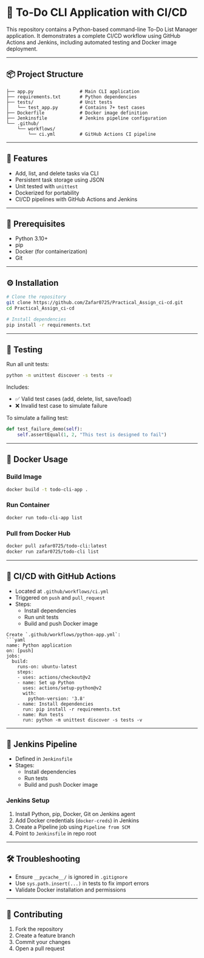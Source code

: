 # 📝 To-Do CLI Application with CI/CD

This repository contains a Python-based command-line To-Do List Manager application. It demonstrates a complete CI/CD workflow using GitHub Actions and Jenkins, including automated testing and Docker image deployment.

---

## 📦 Project Structure
```
├── app.py                 # Main CLI application
├── requirements.txt       # Python dependencies
├── tests/                 # Unit tests
│   └── test_app.py        # Contains 7+ test cases
├── Dockerfile             # Docker image definition
├── Jenkinsfile            # Jenkins pipeline configuration
└── .github/
    └── workflows/
        └── ci.yml         # GitHub Actions CI pipeline
```

---

## 🚀 Features
- Add, list, and delete tasks via CLI
- Persistent task storage using JSON
- Unit tested with `unittest`
- Dockerized for portability
- CI/CD pipelines with GitHub Actions and Jenkins

---

## 🔧 Prerequisites
- Python 3.10+
- pip
- Docker (for containerization)
- Git

---

## ⚙️ Installation
```bash
# Clone the repository
git clone https://github.com/Zafar0725/Practical_Assign_ci-cd.git
cd Practical_Assign_ci-cd

# Install dependencies
pip install -r requirements.txt
```

---

## 🧪 Testing
Run all unit tests:
```bash
python -m unittest discover -s tests -v
```

Includes:
- ✅ Valid test cases (add, delete, list, save/load)
- ❌ Invalid test case to simulate failure

To simulate a failing test:
```python
def test_failure_demo(self):
    self.assertEqual(1, 2, "This test is designed to fail")
```
---

## 🐳 Docker Usage
### Build Image
```bash
docker build -t todo-cli-app .
```

### Run Container
```bash
docker run todo-cli-app list
```

### Pull from Docker Hub
```bash
docker pull zafar0725/todo-cli:latest
docker run zafar0725/todo-cli list
```

---

## 🔁 CI/CD with GitHub Actions
- Located at `.github/workflows/ci.yml`
- Triggered on `push` and `pull_request`
- Steps:
  - Install dependencies
  - Run unit tests
  - Build and push Docker image

```
Create `.github/workflows/python-app.yml`:
```yaml
name: Python application
on: [push]
jobs:
  build:
    runs-on: ubuntu-latest
    steps:
    - uses: actions/checkout@v2
    - name: Set up Python
      uses: actions/setup-python@v2
      with:
        python-version: '3.8'
    - name: Install dependencies
      run: pip install -r requirements.txt
    - name: Run tests
      run: python -m unittest discover -s tests -v
```
---

## 🧩 Jenkins Pipeline
- Defined in `Jenkinsfile`
- Stages:
  - Install dependencies
  - Run tests
  - Build and push Docker image

### Jenkins Setup
1. Install Python, pip, Docker, Git on Jenkins agent
2. Add Docker credentials (`docker-creds`) in Jenkins
3. Create a Pipeline job using `Pipeline from SCM`
4. Point to `Jenkinsfile` in repo root

---

## 🛠️ Troubleshooting
- Ensure `__pycache__/` is ignored in `.gitignore`
- Use `sys.path.insert(...)` in tests to fix import errors
- Validate Docker installation and permissions

---

## 🤝 Contributing
1. Fork the repository
2. Create a feature branch
3. Commit your changes
4. Open a pull request
